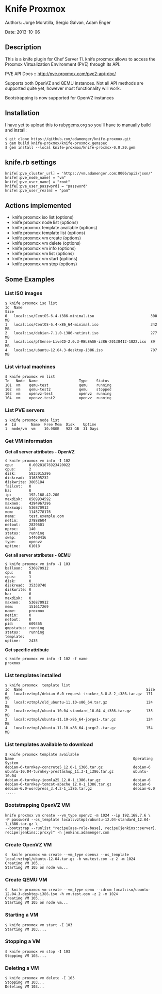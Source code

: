 # Knife Proxmox

Authors: Jorge Moratilla, Sergio Galvan, Adam Enger

Date: 2013-10-06


## Description

This is a knife plugin for Chef Server 11. knife proxmox allows to access the Proxmox Virtualization Environment (PVE) through its API.

PVE API Docs :: http://pve.proxmox.com/pve2-api-doc/

Supports both OpenVZ and QEMU instances. Not all API methods are supported quite yet, however most functionality will work.

Bootstrapping is now supported for OpenVZ instances

## Installation

I have yet to upload this to rubygems.org so you'll have to manually build and install:

    $ git clone https://github.com/adamenger/knife-proxmox.git
	$ gem build knife-proxmox/knife-proxmox.gemspec
    $ gem install --local knife-proxmox/knife-proxmox-0.0.20.gem


## knife.rb settings
    knife[:pve_cluster_url] = 'https://vm.adamenger.com:8006/api2/json/'
	knife[:pve_node_name] = "vm"
	knife[:pve_user_name] = "root"
	knife[:pve_user_password] = "password"
	knife[:pve_user_realm] = "pam"

## Actions implemented

+ knife proxmox iso list (options)
+ knife proxmox node list (options)
+ knife proxmox template available (options)
+ knife proxmox template list (options)
+ knife proxmox vm create (options)
+ knife proxmox vm delete (options)
+ knife proxmox vm info (options)
+ knife proxmox vm list (options)
+ knife proxmox vm start (options)
+ knife proxmox vm stop (options)

## Some Examples

### List ISO images
    $ knife proxmox iso list
    Id  Name                                                           Size  
    0   local:iso/CentOS-6.4-i386-minimal.iso                          300 MB
    1   local:iso/CentOS-6.4-x86_64-minimal.iso                        342 MB
    2   local:iso/debian-7.1.0-i386-netinst.iso                        277 MB
    3   local:iso/pfSense-LiveCD-2.0.3-RELEASE-i386-20130412-1022.iso  89 MB 
    4   local:iso/ubuntu-12.04.3-desktop-i386.iso                      707 MB

### List virtual machines
    $ knife proxmox vm list
	Id   Node  Name                   Type    Status
	101  vm    qemu-test              qemu    running
	102  vm    qemu-test2             qemu    stopped
	103  vm    openvz-test            openvz  running
	104  vm    openvz-test2           openvz  running

### List PVE servers
    $ knife proxmox node list
	#  Id       Name  Free Mem  Disk    Uptime
	1  node/vm  vm    10.08GB   923 GB  31 Days

### Get VM information

**Get all server attributes - OpenVZ**

    $ knife proxmox vm info -I 102
    cpu:       0.00281876923420022
    cpus:      2
    disk:      5833015296
    diskread:  316895232
    diskwrite: 3805184
    failcnt:   0
    ha:        0
    ip:        192.168.42.200
    maxdisk:   8589934592
    maxmem:    4294967296
    maxswap:   536870912
    mem:       1145778176
    name:      test.example.com
    netin:     27888604
    netout:    2829601
    nproc:     140
    status:    running
    swap:      54460416
    type:      openvz
    uptime:    61018

**Get all server attributes - QEMU**

	$ knife proxmox vm info -I 103
	balloon:   536870912
	cpu:       0
	cpus:      1
	disk:      0
	diskread:  35338740
	diskwrite: 0
	ha:        0
	maxdisk:   0
	maxmem:    536870912
	mem:       151617269
	name:      proxmox
	netin:     0
	netout:    0
	pid:       609365
	qmpstatus: running
	status:    running
	template:
	uptime:    2435

**Get specific attribute**

    $ knife proxmox vm info -I 102 -f name
    proxmox

### List templates installed
    $ knife proxmox  template list
    Id  Name                                                         Size
    0   local:vztmpl/debian-6.0-request-tracker_3.8.8-2_i386.tar.gz  171 MB
    1   local:vztmpl/old_ubuntu-11.10-x86_64.tar.gz                  124 MB
    2   local:vztmpl/ubuntu-10.04-standard_10.04-4_i386.tar.gz       135 MB
    3   local:vztmpl/ubuntu-11.10-x86_64-jorge1-.tar.gz              124 MB
    4   local:vztmpl/ubuntu-11.10-x86_64-jorge2-.tar.gz              154 MB


### List templates available to download
    $ knife proxmox template available
    Name                                                       Operating System
    debian-6-turnkey-concrete5_12.0-1_i386.tar.gz              debian-6
    ubuntu-10.04-turnkey-prestashop_11.3-1_i386.tar.gz         ubuntu-10.04
    debian-6-turnkey-joomla25_12.0-1_i386.tar.gz               debian-6
    debian-6-turnkey-tomcat-apache_12.0-1_i386.tar.gz          debian-6
    debian-6.0-wordpress_3.4.2-1_i386.tar.gz                   debian-6.0 .....

### Bootstrapping OpenVZ VM

    knife proxmox vm create --vm_type openvz -m 1024 --ip 192.168.7.6 \
    -P password --os_template local:vztmpl/ubuntu-12.04-standard_12.04-1_i386.tar.gz \
    --bootstrap --runlist "recipe[ase-role-base], recipe[jenkins::server], recipe[jenkins::proxy]" -h jenkins.adamenger.com

### Create OpenVZ VM
    $  knife proxmox vm create --vm_type openvz --os_template local:vztmpl/ubuntu-12.04.tar.gz -h vm.test.com -z 2 -m 1024
    Creating VM 105...
    Starting VM 105 on node vm...

### Create QEMU VM
    $  knife proxmox vm create --vm_type qemu --cdrom local:iso/ubuntu-12.04.3-desktop-i386.iso -h vm.test.com -z 2 -m 1024
    Creating VM 105...
    Starting VM 105 on node vm...

### Starting a VM
    $ knife proxmox vm start -I 103
    Starting VM 103....

### Stopping a VM
    $ knife proxmox vm stop -I 103
    Stopping VM 103....

### Deleting a VM
    $ knife proxmox vm delete -I 103
	Stopping VM 103...
	Deleting VM 103...
